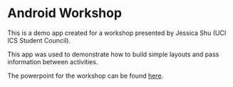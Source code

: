# Android Workshop

This is a demo app created for a workshop presented by Jessica Shu (UCI ICS Student Council). 

This app was used to demonstrate how to build simple layouts and pass information between activities.

The powerpoint for the workshop can be found [here](https://docs.google.com/presentation/d/1b04lHfiUSm8f3ylJF5nzKYUZ4gOiV6Sz0CdikaNFByw/edit?usp=sharing).